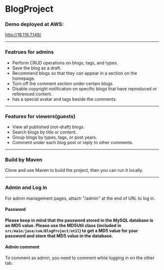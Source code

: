 # BlogProject
### Demo deployed at AWS:
http://18.119.7.149/

------------


### Featrues for admins
- Perform CRUD operations on blogs, tags, and types.
- Save the blog as a draft.
- Recommend blogs so that they can appear in a section on the homepage.
- Turn off the comment section under certain blogs.
- Disable copyright notification on specific blogs that have reproduced or referenced content.
- has a special avatar and tags beside the comments.

------------


### Features for viewers(guests)
- View all published (not-draft) blogs.
- Search blogs by title or content.
- Group blogs by types, tags, or post years.
- Comment under each blog post or reply to other comments.

------------


### Build by Maven
Clone and use Maven to build the project, then you can run it locally.

------------

### Admin and Log in
For admin management pages, attach "/admin" at the end of URL to log in.

#### Password
**Please keep in mind that the password stored in the MySQL database is an MD5 value. Please use the MD5Util class (included in `src/main/java/com/BlogProject/util`) to get a MD5 value for your password and store that MD5 value in the database.**

#### Admin comment
To comment as admin, you need to comment while logging in on the other tab.

